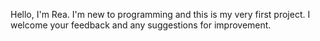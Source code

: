Hello, I'm Rea. I'm new to programming and this is my very first project.
I welcome your feedback and any suggestions for improvement.
